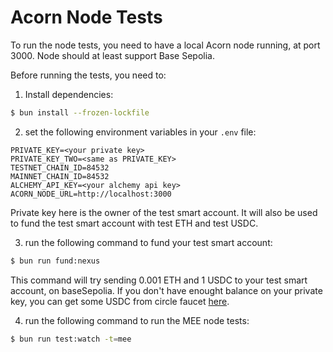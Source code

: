 # Acorn Node Tests

To run the node tests, you need to have a local Acorn node running, at port 3000. Node should at least support Base Sepolia.

Before running the tests, you need to:

1. Install dependencies:

```bash
$ bun install --frozen-lockfile
```

2. set the following environment variables in your `.env` file:

```
PRIVATE_KEY=<your private key>
PRIVATE_KEY_TWO=<same as PRIVATE_KEY>
TESTNET_CHAIN_ID=84532
MAINNET_CHAIN_ID=84532
ALCHEMY_API_KEY=<your alchemy api key>
ACORN_NODE_URL=http://localhost:3000
```
Private key here is the owner of the test smart account. It will also be used to fund the test smart account with test ETH and test USDC.

3. run the following command to fund your test smart account:

```bash
$ bun run fund:nexus
```
This command will try sending 0.001 ETH and 1 USDC to your test smart account, on baseSepolia. If you don't have enought balance on your private key, you can get some USDC from circle faucet [here](https://faucet.circle.com/).

4. run the following command to run the MEE node tests:

```bash
$ bun run test:watch -t=mee
```
